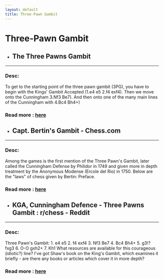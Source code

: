```yaml
---
layout: default
title: Three-Pawn Gambit
---
```

# Three-Pawn Gambit
- ## **The Three Pawns Gambit** 

---
### Desc: 
 To get to the starting point of the three pawn gambit (3PG), you have to begin with the Kings' Gambit Accepted (1.e4 e5 2.f4 exf4). Then we move onto the Cunningham 3.Nf3 Be7). And then onto one of the many main lines of the Cunningham with 4.Bc4 Bh4+) 
### Read more : [here](https://gambitchessplayer.com/2020/12/17/the-three-pawns-gambit/) 
- ## **Capt. Bertin's Gambit - Chess.com** 

---
### Desc: 
 Among the games is the first mention of the Three Pawn's Gambit, later called the Cunningham Defense by Philidor in 1749 and given more in depth treatment by the Anonymous Modense (Ercole del Rio) in 1750. Below are the "laws" of chess given by Bertin: Preface. 
### Read more : [here](https://www.chess.com/article/view/capt-bertin-s-gambit) 
- ## **KGA, Cunningham Defence - Three Pawns Gambit : r/chess - Reddit** 

---
### Desc: 
 Three Pawn's Gambit: 1. e4 e5 2. f4 exf4 3. Nf3 Be7 4. Bc4 Bh4+ 5. g3!? fxg3 6. O-O gxh2+ 7. Kh1 What resources are available for this courageous (idiotic?) line? I've got Shaw's book on the King's Gambit, which examines it briefly - are there any books or articles which cover it in more depth? 
### Read more : [here](https://www.reddit.com/r/chess/comments/4ozya3/kga_cunningham_defence_three_pawns_gambit/) 


